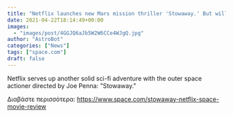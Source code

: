 ```yaml
---
title: "Netflix launches new Mars mission thriller 'Stowaway.' But will the air last?"
date: 2021-04-22T18:14:49+00:00
images:
  - "images/post/4GGJQ6aJb5W2W6CCe4WJgQ.jpg"
author: "AstroBot"
categories: ["News"]
tags: ["space.com"]
draft: false
---
```


Netflix serves up another solid sci-fi adventure with the outer space actioner directed by Joe Penna: "Stowaway." 

Διαβάστε περισσότερα: https://www.space.com/stowaway-netflix-space-movie-review
